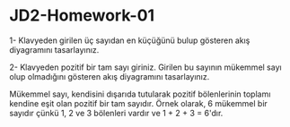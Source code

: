 # JD2-Homework-01


1- Klavyeden girilen üç sayıdan en küçüğünü bulup gösteren akış diyagramını tasarlayınız.

2- Klavyeden pozitif bir tam sayı giriniz. Girilen bu sayının mükemmel sayı olup olmadığını gösteren akış diyagramını tasarlayınız.

Mükemmel sayı, kendisini dışarıda tutularak pozitif bölenlerinin toplamı kendine eşit olan pozitif bir tam sayıdır. Örnek olarak, 6 mükemmel bir sayıdır çünkü 1, 2 ve 3 bölenleri vardır ve 1 + 2 + 3 = 6'dır.

